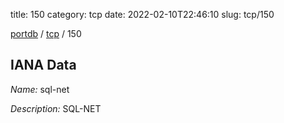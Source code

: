 title: 150
category: tcp
date: 2022-02-10T22:46:10
slug: tcp/150

[portdb](/) / [tcp](/category/tcp.html) / 150


## IANA Data

_Name:_ sql-net

_Description:_ SQL-NET

